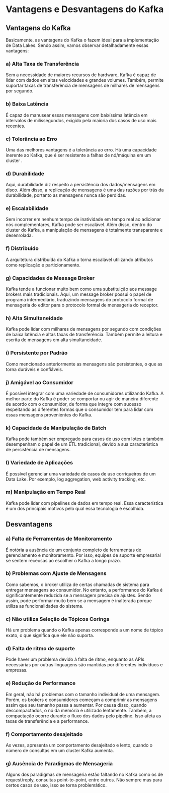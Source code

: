 # Vantagens e Desvantagens do Kafka
## **Vantagens do Kafka**

Basicamente, as vantagens do Kafka o fazem ideal para a implementação de Data Lakes. Sendo assim, vamos observar detalhadamente essas vantagens:  
### **a) Alta Taxa de Transferência**

Sem a necessidade de maiores recursos de hardware, Kafka é capaz de lidar com dados em altas velocidades e grandes volumes. Também, permite suportar taxas de transferência de mensagens de milhares de mensagens por segundo.
### **b) Baixa Latência**

É capaz de manusear essas mensagens com baixíssima latência em intervalos de milissegundos, exigido pela maioria dos casos de uso mais recentes.
### **c) Tolerância ao Erro**

Uma das melhores vantagens é a tolerância ao erro. Há uma capacidade inerente ao Kafka, que é ser resistente a falhas de nó/máquina em um cluster  .
### **d) Durabilidade**

Aqui, durabilidade diz respeito a persistência dos dados/mensagens em disco. Além disso, a replicação de mensagens é uma das razões por trás da durabilidade, portanto as mensagens nunca são perdidas.
### **e) Escalabilidade**

Sem incorrer em nenhum tempo de inatividade em tempo real ao adicionar nós complementares, Kafka pode ser escalável. Além disso, dentro do cluster do Kafka, a manipulação de mensagens é totalmente transparente e desenrolada.
### **f) Distribuído**

A arquitetura distribuída do Kafka o torna escalável utilizando atributos como replicação e particionamento.
### **g) Capacidades de Message Broker**

Kafka tende a funcionar muito bem como uma substituição aos message brokers mais tradicionais. Aqui, um message broker possui o papel de programa intermediário, traduzindo mensagens do protocolo formal de mensageria do editor para o protocolo formal de mensageria do receptor.
### **h) Alta Simultaneidade**

Kafka pode lidar com milhares de mensagens por segundo com condições de baixa latência e altas taxas de transferência. Também permite a leitura e escrita de mensagens em alta simultaneidade.
### **i) Persistente por Padrão**

Como mencionado anteriormente as mensagens são persistentes, o que as torna duráveis e confiáveis.
### **j) Amigável ao Consumidor**

É possível integrar com uma variedade de consumidores utilizando Kafka. A melhor parte do Kafka é poder se comportar ou agir de maneira diferente de acordo com o consumidor, de forma que integre com sucesso respeitando as diferentes formas que o consumidor tem para lidar com essas mensagens provenientes do Kafka.
### **k) Capacidade de Manipulação de Batch**

Kafka pode também ser empregado para casos de uso com lotes e também desempenham o papel de um ETL tradicional, devido a sua característica de persistência de mensagens.
### **l) Variedade de Aplicações**

É possível gerenciar uma variedade de casos de uso corriqueiros de um Data Lake. Por exemplo, log aggregation, web activity tracking, etc.
### **m) Manipulação em Tempo Real**

Kafka pode lidar com pipelines de dados em tempo real. Essa característica é um dos principais motivos pelo qual essa tecnologia é escolhida.
## **Desvantagens**

### **a) Falta de Ferramentas de Monitoramento**

É notória a ausência de um conjunto completo de ferramentas de gerenciamento e monitoramento. Por isso, equipes de suporte empresarial se sentem receosas ao escolher o Kafka a longo prazo.
### **b) Problemas com Ajuste de Mensagens**

Como sabemos, o broker utiliza de certas chamadas de sistema para entregar mensagens ao consumidor. No entanto, a performance do Kafka é significantemente reduzida se a mensagem precisa de ajustes. Sendo assim, pode performar muito bem se a mensagem é inalterada porque utiliza as funcionalidades do sistema.
### **c) Não utiliza Seleção de Tópicos Coringa**

Há um problema quando o Kafka apenas corresponde a um nome de tópico exato, o que significa que ele não suporta.
### **d) Falta de ritmo de suporte**

Pode haver um problema devido à falta de ritmo, enquanto as APIs necessárias por outras linguagens são mantidas por diferentes indivíduos e empresas.
### **e) Redução de Performance**

Em geral, não há problemas com o tamanho individual de uma mensagem. Porém, os brokers e consumidores começam a comprimir as mensagens assim que seu tamanho passa a aumentar. Por causa disso, quando descompactados, o nó da memória é utilizado lentamente. Também, a compactação ocorre durante o fluxo dos dados pelo pipeline. Isso afeta as taxas de transferência e a performance.
### **f) Comportamento desajeitado**

As vezes, apresenta um comportamento desajeitado e lento, quando o número de consultas em um cluster Kafka aumenta.

### **g) Ausência de Paradigmas de Mensageria**

Alguns dos paradigmas de mensageria estão faltando no Kafka como os de request/reply, consultas point-to-point, entre outros. Não sempre mas para certos casos de uso, isso se torna problemático. 




